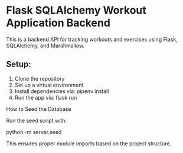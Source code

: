 # Flask SQLAlchemy Workout Application Backend

This is a backend API for tracking workouts and exercises using Flask, SQLAlchemy, and Marshmallow.

## Setup: 
1. Clone the repository
2. Set up a virtual environment
3. Install dependencies via:
        pipenv install
4. Run the app via:
        flask run





How to Seed the Database

Run the seed script with:

python -m server.seed


This ensures proper module imports based on the project structure.